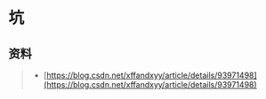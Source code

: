 # 坑

## 资料

> * [https://blog.csdn.net/xffandxyy/article/details/93971498](https://blog.csdn.net/xffandxyy/article/details/93971498)



